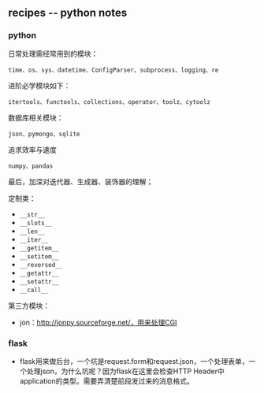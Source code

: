 ## recipes -- python notes
### python

日常处理需经常用到的模块：
```
time、os、sys、datetime、ConfigParser、subprocess、logging、re
```
进阶必学模块如下：
```
itertools、functools、collections、operator、toolz、cytoolz
```
数据库相关模块：
```
json、pymongo、sqlite
```
追求效率与速度
```
numpy、pandas
```
最后，加深对迭代器、生成器、装饰器的理解；

定制类：

 - ```__str__```
 - ```__slots__```
 - ```__len__```
 - ```__iter__```
 - ```__getitem__```
 - ```__setitem__```
 - ```__reversed__```
 - ```__getattr__```
 - ```__setattr__```
 - ```__call__```

第三方模块：
 - jon：http://jonpy.sourceforge.net/，用来处理CGI

### flask
 - flask用来做后台，一个坑是request.form和request.json，一个处理表单，一个处理json，为什么坑呢？因为flask在这里会检查HTTP Header中application的类型。需要弄清楚前段发过来的消息格式。
